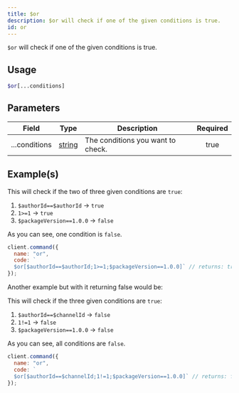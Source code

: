 ```yaml
---
title: $or
description: $or will check if one of the given conditions is true.
id: or
---
```


`$or` will check if one of the given conditions is true.

## Usage

```php
$or[...conditions]
```

## Parameters

| Field         | Type                                                                                              | Description                       | Required |
| ------------- | ------------------------------------------------------------------------------------------------- | --------------------------------- | :------: |
| ...conditions | [string](https://developer.mozilla.org/en-US/docs/Web/JavaScript/Reference/Global_Objects/String) | The conditions you want to check. |   true   |

## Example(s)

This will check if the two of three given conditions are `true`:

1. `$authorId==$authorId` -> `true`
2. `1>=1` -> `true`
3. `$packageVersion==1.0.0` -> `false`

As you can see, one condition is `false`.

```js
client.command({
  name: "or",
  code: `
  $or[$authorId==$authorId;1>=1;$packageVersion==1.0.0]` // returns: true
});
```

Another example but with it returning false would be:

This will check if the three given conditions are `true`:

1. `$authorId==$channelId` -> `false`
2. `1!=1` -> `false`
3. `$packageVersion==1.0.0` -> `false`

As you can see, all conditions are `false`.

```js
client.command({
  name: "or",
  code: `
  $or[$authorId==$channelId;1!=1;$packageVersion==1.0.0]` // returns: false
});
```
